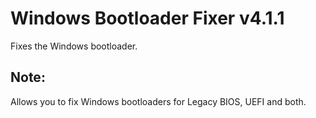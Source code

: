 # Windows Bootloader Fixer v4.1.1
Fixes the Windows bootloader.
## Note:
Allows you to fix Windows bootloaders for Legacy BIOS, UEFI and both.
